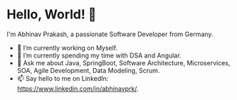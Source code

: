 # Hello, World! 👋

I'm Abhinav Prakash, a passionate Software Developer from Germany.

- 🔭 I’m currently working on Myself.
- 🌱 I’m currently spending my time with DSA and Angular.
- 💬 Ask me about Java, SpringBoot, Software Architecture, Microservices, SOA, Agile Development, Data Modeling, Scrum. 
- 📫 Say hello to me on LinkedIn: https://www.linkedin.com/in/abhinavprk/.
